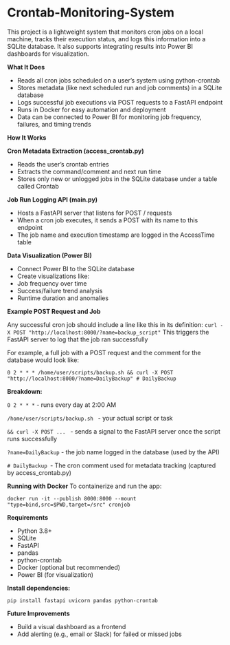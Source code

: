 # Crontab-Monitoring-System
This project is a lightweight system that monitors cron jobs on a local machine, tracks their execution status, and logs this information into a SQLite database. It also supports integrating results into Power BI dashboards for visualization.

**What It Does**
- Reads all cron jobs scheduled on a user’s system using python-crontab
- Stores metadata (like next scheduled run and job comments) in a SQLite database
- Logs successful job executions via POST requests to a FastAPI endpoint
- Runs in Docker for easy automation and deployment
- Data can be connected to Power BI for monitoring job frequency, failures, and timing trends

**How It Works**

**Cron Metadata Extraction (access_crontab.py)**

- Reads the user’s crontab entries
- Extracts the command/comment and next run time
- Stores only new or unlogged jobs in the SQLite database under a table called Crontab

 **Job Run Logging API (main.py)**
 
- Hosts a FastAPI server that listens for POST / requests
- When a cron job executes, it sends a POST with its name to this endpoint
- The job name and execution timestamp are logged in the AccessTime table

**Data Visualization (Power BI)**

- Connect Power BI to the SQLite database
- Create visualizations like:
- Job frequency over time
- Success/failure trend analysis
- Runtime duration and anomalies

**Example POST Request and Job**

Any successful cron job should include a line like this in its definition:
`curl -X POST "http://localhost:8000/?name=backup_script"`
This triggers the FastAPI server to log that the job ran successfully

For example, a full job with a POST request and the comment for the database would look like:

`0 2 * * * /home/user/scripts/backup.sh && curl -X POST "http://localhost:8000/?name=DailyBackup" # DailyBackup`

**Breakdown:**

`0 2 * * *` - runs every day at 2:00 AM

`/home/user/scripts/backup.sh ` - your actual script or task

`&& curl -X POST ... ` - sends a signal to the FastAPI server once the script runs successfully

`?name=DailyBackup`  - the job name logged in the database (used by the API)

`# DailyBackup `-  The cron comment used for metadata tracking (captured by access_crontab.py)


**Running with Docker**
To containerize and run the app:

`docker run -it --publish 8000:8000 --mount "type=bind,src=$PWD,target=/src" cronjob`

**Requirements**
- Python 3.8+
- SQLite
- FastAPI
- pandas
- python-crontab
- Docker (optional but recommended)
- Power BI (for visualization)

**Install dependencies:**

`pip install fastapi uvicorn pandas python-crontab`

**Future Improvements**
- Build a visual dashboard as a frontend
- Add alerting (e.g., email or Slack) for failed or missed jobs
